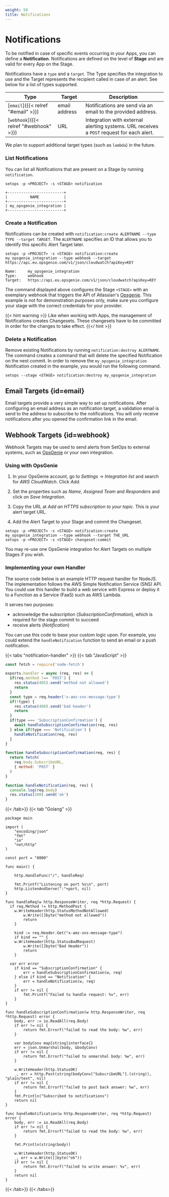 ```yaml
---
weight: 50
title: Notifications
---
```

# Notifications

To be notified in case of specific events occurring in your Apps, you can define a **Notification**. Notifications are defined on the level of **Stage** and are valid for every App on the Stage.

Notifications have a `type` and a `target`. The Type specifies the integration to use and the Target represents the recipient called in case of an alert. See below for a list of types supported.

| Type | Target | Description |
|------|--------|-------------|
| [`email`]({{< relref "#email" >}}) | email address | Notifications are send via an email to the provided address. |
| [`webhook`]({{< relref "#webhook" >}}) | URL | Integration with external alerting systems. URL receives a `POST` request for each alert. |

We plan to support additional target types (such as `lambda`) in the future.

### List Notifications

You can list all Notifications that are present on a Stage by running `notification`.

```shell
setops -p <PROJECT> -s <STAGE> notification
```
```
+-------------------------+
|          NAME           |
+-------------------------+
| my_opsgenie_integration |
+-------------------------+
```
### Create a Notification
Notifications can be created with `notification:create ALERTNAME --type TYPE --target TARGET`. The `ALERTNAME` specifies an ID that allows you to identify this specific Alert Target later.

```shell
setops -p <PROJECT> -s <STAGE> notification:create my_opsgenie_integration --type webhook --target https://api.eu.opsgenie.com/v1/json/cloudwatch?apiKey=KEY
```
```
Name:     my_opsgenie_integration
Type:     webhook
Target:   https://api.eu.opsgenie.com/v1/json/cloudwatch?apiKey=KEY
```

The command displayed above configures the Stage `<STAGE>` with an exemplary webhook that triggers the API of Atlassian's [Opsgenie](https://www.atlassian.com/software/opsgenie). This example is not for demonstration purposes only, make sure you configure your stage with the correct credentials for your provider.

{{< hint warning >}}
Like when working with Apps, the management of Notifications creates Changesets. These changesets have to be committed in order for the changes to take effect.
{{</ hint >}}

### Delete a Notification

Remove existing Notifications by running `notification:destroy ALERTNAME`. The command creates a command that will delete the specified Notification on the next commit. In order to remove the `my_opsgenie_integration` Notification created in the example, you would run the following command.

```shell
setops --stage <STAGE> notification:destroy my_opsgenie_integration
```

## Email Targets {id=email}

Email targets provide a very simple way to set up notifications. After configuring an email address as an notification target, a validation email is send to the address to subscribe to the notifications. You will only receive notifications after you opened the confirmation link in the email.

## Webhook Targets {id=webhook}

Webhook Targets may be used to send alerts from SetOps to external systems, such as [OpsGenie](https://www.atlassian.com/software/opsgenie) or your own integration.

### Using with OpsGenie

1. In your OpsGenie account, go to *Settings* → *Integration list* and search for *AWS CloudWatch*. Click *Add*.

1. Set the properties such as *Name*, *Assigned Team* and *Responders* and click on *Save Integration*.

1. Copy the URL at *Add an HTTPS subscription to your topic*. This is your alert target URL.

1. Add the Alert Target to your Stage and commit the Changeset.

  ```shell
  setops -p <PROJECT> -s <STAGE> notification:create my_opsgenie_integration --type webhook --target THE_URL
  setops -p <PROJECT> -s <STAGE> changeset:commit
  ```

  You may re-use one OpsGenie integration for Alert Targets on multiple Stages if you wish.

### Implementing your own Handler

The source code below is an example HTTP request handler for NodeJS. The implementation follows the AWS Simple Notification Service (SNS) API. You could use this handler to build a web service with Express or deploy it to a Function as a Service (FaaS) such as AWS Lambda.

It serves two purposes:

* acknowledge the subscription (*SubscriptionConfirmation*), which is required for the stage commit to succeed
* receive alerts (*Notification*)

You can use this code to base your custom logic upon. For example, you could extend the `handleNotification` function to send an email or a push notification.

{{< tabs "notification-handler" >}}
{{< tab "JavaScript" >}}
```js
const fetch = require('node-fetch')

exports.handler = async (req, res) => {
  if(req.method !== 'POST') {
    res.status(405).send('method not allowed')
    return
  }
  const type = req.header('x-amz-sns-message-type')
  if(!type) {
    res.status(400).send('bad header')
    return
  }
  if(type === 'SubscriptionConfirmation') {
    await handleSubscriptionConfirmation(req, res)
  } else if(type === 'Notification') {
    handleNotification(req, res)
  }
}

function handleSubscriptionConfirmation(req, res) {
  return fetch(
    req.body.SubscribeURL,
    { method: 'POST' }
  )
}

function handleNotification(req, res) {
  console.log(req.body)
  res.status(200).send('ok')
}
```
{{< /tab>}}
{{< tab "Golang" >}}
```golang
package main

import (
	"encoding/json"
	"fmt"
	"io"
	"net/http"
)

const port = "8000"

func main() {

	http.HandleFunc("/", handleReq)

	fmt.Printf("Listening on port %s\n", port)
	http.ListenAndServe(":"+port, nil)
}

func handleReq(w http.ResponseWriter, req *http.Request) {
  if req.Method != http.MethodPost {
    w.WriteHeader(http.StatusMethodNotAllowed)
		w.Write([]byte("method not allowed"))
		return
	}

	kind := req.Header.Get("x-amz-sns-message-type")
	if kind == "" {
    w.WriteHeader(http.StatusBadRequest)
		w.Write([]byte("Bad Header"))
		return
	}

  var err error
	if kind == "SubscriptionConfirmation" {
		err = handleSubscriptionConfirmation(w, req)
	} else if kind == "Notification" {
		err = handleNotification(w, req)
	}
	if err != nil {
		fmt.Printf("Failed to handle request: %v", err)
	}
}

func handleSubscriptionConfirmation(w http.ResponseWriter, req *http.Request) error {
	body, err := io.ReadAll(req.Body)
	if err != nil {
		return fmt.Errorf("failed to read the body: %w", err)
	}

	var bodyConv map[string]interface{}
	err = json.Unmarshal(body, &bodyConv)
	if err != nil {
		return fmt.Errorf("failed to unmarshal body: %w", err)
	}

	w.WriteHeader(http.StatusOK)
	_, err = http.Post(string(bodyConv["SubscribeURL"].(string)), "plain/text", nil)
	if err != nil {
		return fmt.Errorf("failed to post back answer: %w", err)
	}
	fmt.Println("Subscribed to notifications")
	return nil
}

func handleNotification(w http.ResponseWriter, req *http.Request) error {
	body, err := io.ReadAll(req.Body)
	if err != nil {
		return fmt.Errorf("failed to read the body: %w", err)
	}

	fmt.Println(string(body))

	w.WriteHeader(http.StatusOK)
	_, err = w.Write([]byte("ok"))
	if err != nil {
		return fmt.Errorf("failed to write answer: %v", err)
	}
	return nil
}
```
{{< /tab>}}
{{< /tabs>}}
